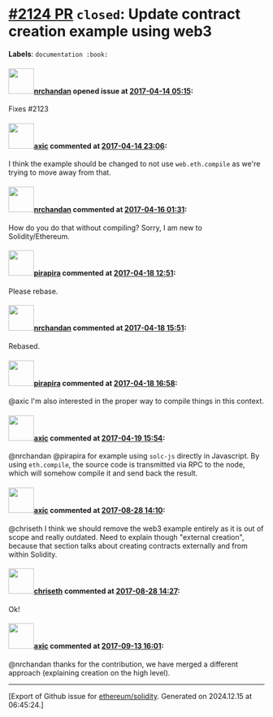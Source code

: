 # [\#2124 PR](https://github.com/ethereum/solidity/pull/2124) `closed`: Update contract creation example using web3
**Labels**: `documentation :book:`


#### <img src="https://avatars.githubusercontent.com/u/1447886?u=43cba4a10629d8933ed7fd58c3c520ea6fa09199&v=4" width="50">[nrchandan](https://github.com/nrchandan) opened issue at [2017-04-14 05:15](https://github.com/ethereum/solidity/pull/2124):

Fixes #2123 

#### <img src="https://avatars.githubusercontent.com/u/20340?v=4" width="50">[axic](https://github.com/axic) commented at [2017-04-14 23:06](https://github.com/ethereum/solidity/pull/2124#issuecomment-294253011):

I think the example should be changed to not use `web.eth.compile` as we're trying to move away from that.

#### <img src="https://avatars.githubusercontent.com/u/1447886?u=43cba4a10629d8933ed7fd58c3c520ea6fa09199&v=4" width="50">[nrchandan](https://github.com/nrchandan) commented at [2017-04-16 01:31](https://github.com/ethereum/solidity/pull/2124#issuecomment-294327763):

How do you do that without compiling? Sorry, I am new to Solidity/Ethereum.

#### <img src="https://avatars.githubusercontent.com/u/44281?u=19789513178700ad73a6cf535a40fbbfdc1ad615&v=4" width="50">[pirapira](https://github.com/pirapira) commented at [2017-04-18 12:51](https://github.com/ethereum/solidity/pull/2124#issuecomment-294828761):

Please rebase.

#### <img src="https://avatars.githubusercontent.com/u/1447886?u=43cba4a10629d8933ed7fd58c3c520ea6fa09199&v=4" width="50">[nrchandan](https://github.com/nrchandan) commented at [2017-04-18 15:51](https://github.com/ethereum/solidity/pull/2124#issuecomment-294888795):

Rebased.

#### <img src="https://avatars.githubusercontent.com/u/44281?u=19789513178700ad73a6cf535a40fbbfdc1ad615&v=4" width="50">[pirapira](https://github.com/pirapira) commented at [2017-04-18 16:58](https://github.com/ethereum/solidity/pull/2124#issuecomment-294910444):

@axic I'm also interested in the proper way to compile things in this context.

#### <img src="https://avatars.githubusercontent.com/u/20340?v=4" width="50">[axic](https://github.com/axic) commented at [2017-04-19 15:54](https://github.com/ethereum/solidity/pull/2124#issuecomment-295320299):

@nrchandan @pirapira for example using `solc-js` directly in Javascript. By using `eth.compile`, the source code is transmitted via RPC to the node, which will somehow compile it and send back the result.

#### <img src="https://avatars.githubusercontent.com/u/20340?v=4" width="50">[axic](https://github.com/axic) commented at [2017-08-28 14:10](https://github.com/ethereum/solidity/pull/2124#issuecomment-325364118):

@chriseth I think we should remove the web3 example entirely as it is out of scope and really outdated. Need to explain though "external creation", because that section talks about creating contracts externally and from within Solidity.

#### <img src="https://avatars.githubusercontent.com/u/9073706?v=4" width="50">[chriseth](https://github.com/chriseth) commented at [2017-08-28 14:27](https://github.com/ethereum/solidity/pull/2124#issuecomment-325369173):

Ok!

#### <img src="https://avatars.githubusercontent.com/u/20340?v=4" width="50">[axic](https://github.com/axic) commented at [2017-09-13 16:01](https://github.com/ethereum/solidity/pull/2124#issuecomment-329215160):

@nrchandan thanks for the contribution, we have merged a different approach (explaining creation on the high level).


-------------------------------------------------------------------------------



[Export of Github issue for [ethereum/solidity](https://github.com/ethereum/solidity). Generated on 2024.12.15 at 06:45:24.]

